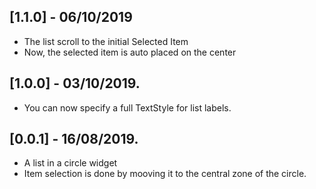 ## [1.1.0] - 06/10/2019
* The list scroll to the initial Selected Item
* Now, the selected item is auto placed on the center

## [1.0.0] - 03/10/2019.

* You can now specify a full TextStyle for list labels.

## [0.0.1] - 16/08/2019.

* A list in a circle widget
* Item selection is done by mooving it to the central zone of the circle.
